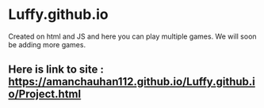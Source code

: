 # Luffy.github.io

Created on html and JS and here you can play multiple games.
We will soon be adding more games. 

## Here is link to site : https://amanchauhan112.github.io/Luffy.github.io/Project.html
